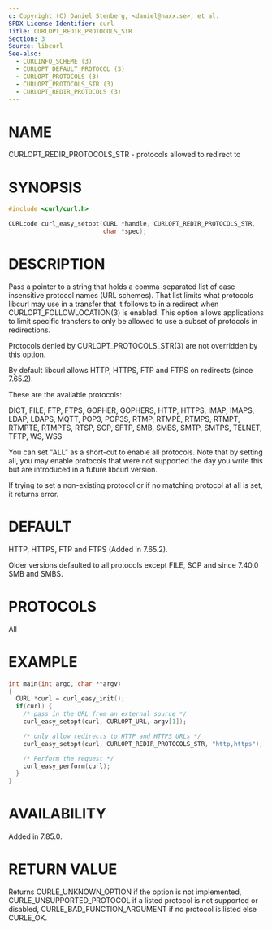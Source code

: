 ```yaml
---
c: Copyright (C) Daniel Stenberg, <daniel@haxx.se>, et al.
SPDX-License-Identifier: curl
Title: CURLOPT_REDIR_PROTOCOLS_STR
Section: 3
Source: libcurl
See-also:
  - CURLINFO_SCHEME (3)
  - CURLOPT_DEFAULT_PROTOCOL (3)
  - CURLOPT_PROTOCOLS (3)
  - CURLOPT_PROTOCOLS_STR (3)
  - CURLOPT_REDIR_PROTOCOLS (3)
---
```


# NAME

CURLOPT_REDIR_PROTOCOLS_STR - protocols allowed to redirect to

# SYNOPSIS

~~~c
#include <curl/curl.h>

CURLcode curl_easy_setopt(CURL *handle, CURLOPT_REDIR_PROTOCOLS_STR,
                          char *spec);
~~~

# DESCRIPTION

Pass a pointer to a string that holds a comma-separated list of case
insensitive protocol names (URL schemes). That list limits what protocols
libcurl may use in a transfer that it follows to in a redirect when
CURLOPT_FOLLOWLOCATION(3) is enabled. This option allows applications to
limit specific transfers to only be allowed to use a subset of protocols in
redirections.

Protocols denied by CURLOPT_PROTOCOLS_STR(3) are not overridden by this
option.

By default libcurl allows HTTP, HTTPS, FTP and FTPS on redirects (since
7.65.2).

These are the available protocols:

DICT, FILE, FTP, FTPS, GOPHER, GOPHERS, HTTP, HTTPS, IMAP, IMAPS, LDAP, LDAPS,
MQTT, POP3, POP3S, RTMP, RTMPE, RTMPS, RTMPT, RTMPTE, RTMPTS, RTSP, SCP, SFTP,
SMB, SMBS, SMTP, SMTPS, TELNET, TFTP, WS, WSS

You can set "ALL" as a short-cut to enable all protocols. Note that by setting
all, you may enable protocols that were not supported the day you write this
but are introduced in a future libcurl version.

If trying to set a non-existing protocol or if no matching protocol at all is
set, it returns error.

# DEFAULT

HTTP, HTTPS, FTP and FTPS (Added in 7.65.2).

Older versions defaulted to all protocols except FILE, SCP and since 7.40.0
SMB and SMBS.

# PROTOCOLS

All

# EXAMPLE

~~~c
int main(int argc, char **argv)
{
  CURL *curl = curl_easy_init();
  if(curl) {
    /* pass in the URL from an external source */
    curl_easy_setopt(curl, CURLOPT_URL, argv[1]);

    /* only allow redirects to HTTP and HTTPS URLs */
    curl_easy_setopt(curl, CURLOPT_REDIR_PROTOCOLS_STR, "http,https");

    /* Perform the request */
    curl_easy_perform(curl);
  }
}
~~~

# AVAILABILITY

Added in 7.85.0.

# RETURN VALUE

Returns CURLE_UNKNOWN_OPTION if the option is not implemented,
CURLE_UNSUPPORTED_PROTOCOL if a listed protocol is not supported or disabled,
CURLE_BAD_FUNCTION_ARGUMENT if no protocol is listed else CURLE_OK.
